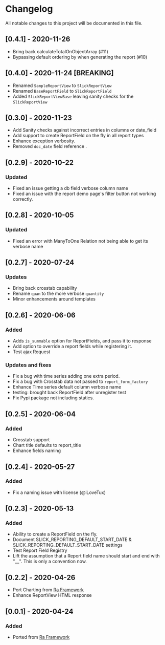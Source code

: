 # Changelog
All notable changes to this project will be documented in this file.

## [0.4.1] - 2020-11-26

- Bring back calculateTotalOnObjectArray (#11)
- Bypassing default ordering by when generating the report (#10) 


## [0.4.0] - 2020-11-24 [BREAKING]

- Renamed `SampleReportView` to `SlickReportView`
- Renamed `BaseReportField` to `SlickReportField`
- Added `SlickReportViewBase` leaving sanity checks for the `SlickReportView`

## [0.3.0] - 2020-11-23

- Add Sanity checks against incorrect entries in columns or date_field
- Add support to create ReportField on the fly in all report types
- Enhance exception verbosity.  
- Removed `doc_date` field reference .

## [0.2.9] - 2020-10-22
### Updated
- Fixed an issue getting a db field verbose column name
- Fixed an issue with the report demo page's filter button not working correctly.

## [0.2.8] - 2020-10-05
### Updated
- Fixed an error with ManyToOne Relation not being able to 
  get its verbose name


## [0.2.7] - 2020-07-24
### Updates
- Bring back crosstab capability
- Rename `quan` to the more verbose `quantity` 
- Minor enhancements around templates 

## [0.2.6] - 2020-06-06
### Added

- Adds `is_summable` option for ReportFields, and pass it to response
- Add option to override a report fields while registering it.
- Test ajax Request

### Updates and fixes
- Fix a bug with time series adding one extra period. 
- Fix a bug with Crosstab data not passed to `report_form_factory`
- Enhance Time series default column verbose name
- testing: brought back ReportField after unregister test
- Fix Pypi package not including statics.  


## [0.2.5] - 2020-06-04
### Added

- Crosstab support 
- Chart title defaults to report_title
- Enhance fields naming

## [0.2.4] - 2020-05-27
### Added
- Fix a naming issue with license (@iLoveTux)

## [0.2.3] - 2020-05-13
### Added
- Ability to create a ReportField on the fly.
- Document SLICK_REPORTING_DEFAULT_START_DATE & SLICK_REPORTING_DEFAULT_START_DATE settings
- Test Report Field Registry
- Lift the assumption that a Report field name should start and end with "__". This is only a convention now.

 
## [0.2.2] - 2020-04-26
- Port Charting from [Ra Framework](https://github.com/ra-systems/RA)
- Enhance ReportView HTML response


## [0.0.1] - 2020-04-24
### Added
- Ported from [Ra Framework](https://github.com/ra-systems/RA) 
